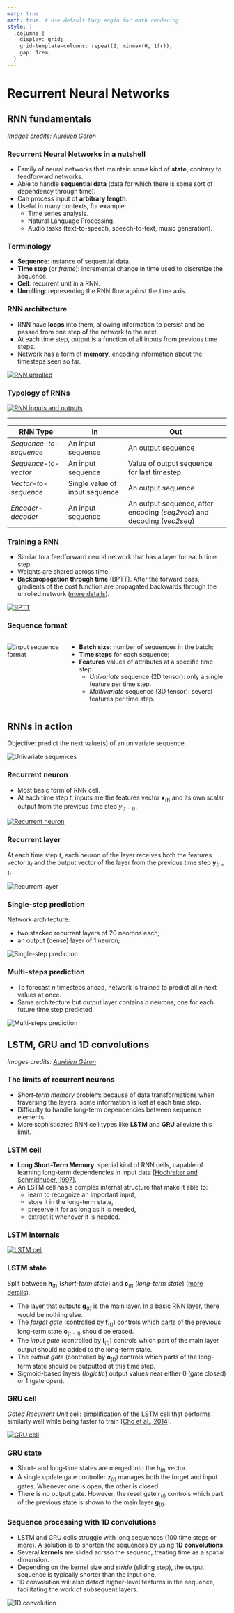 ```yaml
---
marp: true
math: true  # Use default Marp engin for math rendering
style: |
  .columns {
    display: grid;
    grid-template-columns: repeat(2, minmax(0, 1fr));
    gap: 1rem;
  }
---
```


<!-- Apply header and footer to first slide only -->
<!-- _header: "[![Bordeaux INP logo](../../images/ensc_logo.jpg)](https://www.bordeaux-inp.fr)" -->
<!-- _footer: "[Baptiste Pesquet](https://www.bpesquet.fr)" -->
<!-- headingDivider: 5 -->

# Recurrent Neural Networks

<!-- Show pagination, starting with second slide -->
<!-- paginate: true -->

## RNN fundamentals

*Images credits: [Aurélien Géron](https://github.com/ageron)*

### Recurrent Neural Networks in a nutshell

- Family of neural networks that maintain some kind of **state**, contrary to feedforward networks.
- Able to handle **sequential data** (data for which there is some sort of dependency through time).
- Can process input of **arbitrary length**.
- Useful in many contexts, for example:
  - Time series analysis.
  - Natural Language Processing.
  - Audio tasks (text-to-speech, speech-to-text, music generation).

### Terminology

- **Sequence**: instance of sequential data.
- **Time step** (or *frame*): incremental change in time used to discretize the sequence.
- **Cell**: recurrent unit in a RNN.
- **Unrolling**: representing the RNN flow against the time axis.

### RNN architecture

- RNN have **loops** into them, allowing information to persist and be passed from one step of the network to the next.
- At each time step, output is a function of all inputs from previous time steps.
- Network has a form of **memory**, encoding information about the timesteps seen so far.

[![RNN
unrolled](images/RNN-unrolled.png)](https://colah.github.io/posts/2015-08-Understanding-LSTMs/)

### Typology of RNNs

[![RNN inputs and outputs](images/rnn_input_output.png)](https://github.com/ageron/handson-ml2)

---

|RNN Type|In|Out|
|-|-|-|
|*Sequence-to-sequence*|An input sequence|An output sequence|
|*Sequence-to-vector*|An input sequence|Value of output sequence for last timestep|
|*Vector-to-sequence*|Single value of input sequence|An output sequence|
|*Encoder-decoder*|An input sequence|An output sequence, after encoding (*seq2vec*) and decoding (*vec2seq*)|

### Training a RNN

- Similar to a feedforward neural network that has a layer for each time step.
- Weights are shared across time.
- **Backpropagation through time** (BPTT). After the forward pass, gradients of the cost function are propagated backwards through the unrolled network ([more details](https://stats.stackexchange.com/a/220111/8706)).

[![BPTT](images/bptt.png)](https://github.com/ageron/handson-ml2)

### Sequence format

<div class="columns">
<div>

![Input sequence format](images/time_series.png)

</div>
<div>

- **Batch size**: number of sequences in the batch;
- **Time steps** for each sequence;
- **Features** values of attributes at a specific time step.
  - *Univariate* sequence (2D tensor): only a single feature per time step.
  - *Multivariate* sequence (3D tensor): several features per time step.

</div>
</div>

## RNNs in action

Objective: predict the next value(s) of an univariate sequence.

![Univariate sequences](images/univariate_sequences.png)

### Recurrent neuron

- Most basic form of RNN cell.
- At each time step $t$, inputs are the features vector $\mathbf{x}_{(t)}$ and its own scalar output from the previous time step $y_{(t-1)}$.

[![Recurrent neuron](images/recurrent_neuron.png)](https://github.com/ageron/handson-ml2/)

### Recurrent layer

At each time step $t$, each neuron of the layer receives both the features vector $\mathbf{x}_{t}$ and the output vector of the layer from the previous time step $\mathbf{y}_{(t-1)}$.

![Recurrent layer](images/recurrent_layer.png)

### Single-step prediction

Network architecture:

- two stacked recurrent layers of 20 neorons each;
- an output (dense) layer of 1 neuron;

![Single-step prediction](images/recurrent_layer_prediction.png)

### Multi-steps prediction

- To forecast $n$ timesteps ahead, network is trained to predict all $n$ next values at once.
- Same architecture but output layer contains $n$ neurons, one for each future time step predicted.

![Multi-steps prediction](images/recurrent_layer_multistep_prediction.png)

## LSTM, GRU and 1D convolutions

*Images credits: [Aurélien Géron](https://github.com/ageron)*

### The limits of recurrent neurons

- *Short-term memory* problem: because of data transformations when traversing the layers, some information is lost at each time step.
- Difficulty to handle long-term dependencies between sequence elements.
- More sophisticated RNN cell types like **LSTM** and **GRU**
alleviate this limit.

### LSTM cell

- **Long Short-Term Memory**: special kind of RNN cells, capable of learning long-term dependencies in input data [[Hochreiter and Schmidhuber, 1997](http://www.bioinf.jku.at/publications/older/2604.pdf)].
- An LSTM cell has a complex internal structure that make it able to:
  - learn to recognize an important input,
  - store it in the long-term state,
  - preserve it for as long as it is needed,
  - extract it whenever it is needed.

### LSTM internals

[![LSTM cell](images/lstm_cell.png)](https://github.com/ageron/handson-ml2)

### LSTM state

Split between $\mathbf{h}_{(t)}$ (*short-term state*) and $\mathbf{c}_{(t)}$ (*long-term state*) ([more details](https://colah.github.io/posts/2015-08-Understanding-LSTMs/)).

- The layer that outputs $\pmb{g}_{(t)}$ is the main layer. In a basic RNN layer, there would be nothing else.
- The *forget gate* (controlled by $\pmb{f}_{(t)}$) controls which parts of the previous long-term state $\mathbf{c}_{(t-1)}$ should be erased.
- The *input gate* (controlled by $\pmb{i}_{(t)}$) controls which part of the main layer output should ne added to the long-term state.
- The *output gate* (controlled by $\pmb{o}_{(t)}$) controls which parts of the long-term state should be outputted at this time step.
- Sigmoid-based layers (*logictic*) output values near either 0 (gate closed) or 1
(gate open).

### GRU cell

*Gated Recurrent Unit* cell:  simplification of the LSTM cell that performs similarly well while being faster to train [[Cho et al., 2014](https://arxiv.org/abs/1406.1078)].

[![GRU cell](images/gru_cell.png)](https://github.com/ageron/handson-ml2)

### GRU state

- Short- and long-time states are merged into the $\mathbf{h}_{(t)}$ vector.
- A single update gate controller $\pmb{z}_{(t)}$ manages both the forget and input gates. Whenever one is open, the other is closed.
- There is no output gate. However, the reset gate $\pmb{r}_{(t)}$ controls which part of the previous state is shown to the main layer $\pmb{g}_{(t)}$.

### Sequence processing with 1D convolutions

- LSTM and GRU cells struggle with long sequences (100 time steps or more). A solution is to shorten the sequences by using **1D convolutions**.
- Several **kernels** are slided acrsso the sequenc, treating time as a spatial dimension.
- Depending on the kernel size and *stride* (sliding step), the output sequence is typically shorter than the input one.
- 1D convolution will also detect higher-level features in the
sequence, facilitating the work of subsequent layers.

![1D convolution](images/1D_convolution.png)
